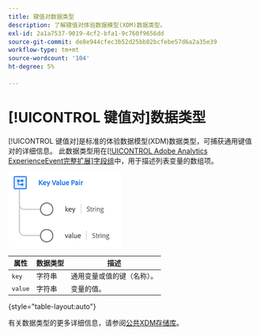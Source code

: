 ```yaml
---
title: 键值对数据类型
description: 了解键值对体验数据模型(XDM)数据类型。
exl-id: 2a1a7537-9019-4cf2-bfa1-9c760f9656dd
source-git-commit: de8e944cfec3b52d25bb02bcfebe57d6a2a35e39
workflow-type: tm+mt
source-wordcount: '104'
ht-degree: 5%

---
```


# [!UICONTROL 键值对]数据类型

[!UICONTROL 键值对]是标准的体验数据模型(XDM)数据类型，可捕获通用键值对的详细信息。 此数据类型用在[[!UICONTROL Adobe Analytics ExperienceEvent完整扩展]字段组](../field-groups/event/analytics-full-extension.md)中，用于描述列表变量的数组项。

![键值对结构](../images/data-types/key-value-pair.png)

| 属性 | 数据类型 | 描述 |
| --- | --- | --- |
| `key` | 字符串 | 通用变量或值的键（名称）。 |
| `value` | 字符串 | 变量的值。 |

{style="table-layout:auto"}

有关数据类型的更多详细信息，请参阅[公共XDM存储库](https://github.com/adobe/xdm/blob/master/extensions/adobe/experience/analytics/keyvalue.schema.json)。
